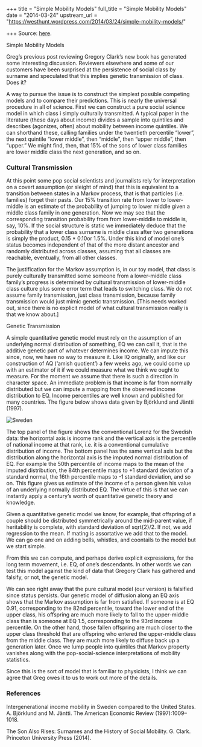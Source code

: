 +++
title = "Simple Mobility Models"
full_title = "Simple Mobility Models"
date = "2014-03-24"
upstream_url = "https://westhunt.wordpress.com/2014/03/24/simple-mobility-models/"

+++
Source: [here](https://westhunt.wordpress.com/2014/03/24/simple-mobility-models/).

Simple Mobility Models

Greg’s previous post reviewing Gregory Clark’s new book has generated
some interesting discussion. Reviewers elsewhere and some of our
customers have been surprised at the persistence of social class by
surname and speculated that this implies genetic transmission of class.
Does it?

A way to pursue the issue is to construct the simplest possible
competing models and to compare their predictions. This is nearly the
universal procedure in all of science. First we can construct a pure
social science model in which class i simply culturally transmitted. A
typical paper in the literature (these days about income) divides a
sample into quintiles and describes (agonizes, often) about mobility
between income quintiles. We can shorthand these, calling families under
the twentieth percentile “lower”, the next quintile “lower middle”, then
“middle”, then “upper middle”, then “upper.” We might find, then, that
15% of the sons of lower class families are lower middle class the next
generation, and so on.

### Cultural Transmission

At this point some pop social scientists and journalists rely for
interpretation on a covert assumption (or sleight of mind) that this is
equivalent to a transition between states in a Markov process, that is
that particles (i.e. families) forget their pasts. Our 15% transition
rate from lower to lower-middle is an estimate of the probability of
jumping to lower middle given a middle class family in one generation.
Now we may see that the corresponding transition probability from from
lower-middle to middle is, say, 10%. If the social structure is static
we immediately deduce that the probability that a lower class surname is
middle class after two generations is simply the product, 0.15 \*
0.10or 1.5%. Under this kind of model one’s status becomes independent
of that of the more distant ancestor and randomly distributed across
classes, assuming that all classes are reachable, eventually, from all
other classes.

The justification for the Markov assumption is, in our toy model, that
class is purely culturally transmitted some someone from a lower-middle
class family’s progress is determined by cultural transmission of
lower-middle class culture plus some error term that leads to switching
class. We do not assume family transmission, just class transmission,
because family transmission would just mimic genetic transmission.
\[This needs worked out, since there is no explicit model of what
cultural transmission really is that we know about.\]

Genetic Transmission

A simple quantitative genetic model must rely on the assumption of an
underlying normal distribution of something, EQ we can call it, that is
the additive genetic part of whatever determines income. We can impute
this since, now, we have no way to measure it. Like IQ originally, and
like our construction of AQ (‘amish quotient’) a few weeks ago, we could
come up with an estimator of it if we could measure what we think we
ought to measure. For the moment we assume that there is such a
direction in character space. An immediate problem is that income is far
from normally distributed but we can impute a mapping from the observed
income distribution to EQ. Income percentiles are well known and
published for many countries. The figure below shows data given by
Björklund and Jäntti (1997).

![Sweden](https://westhunt.files.wordpress.com/2014/03/sweden1.png?w=400&h=600 "sweden.png")

The top panel of the figure shows the conventional Lorenz for the
Swedish data: the horizontal axis is income rank and the vertical axis
is the percentile of national income at that rank, i.e. it is a
conventional cumulative distribution of income. The bottom panel has the
same vertical axis but the distribution along the horizontal axis is the
imputed normal distribution of EQ. For example the 50th percentile of
income maps to the mean of the imputed distribution, the 84th percentile
maps to +1 standard deviation of a standard normal, the 16th percentile
maps to -1 standard deviation, and so on. This figure gives us estimate
of the income of a person given his value of an underlying normally
distributed EQ. The virtue of this is that we can instantly apply a
century’s worth of quantitative genetic theory and knowledge.

Given a quantitative genetic model we know, for example, that offspring
of a couple should be distributed symmetrically around the mid-parent
value, if heritability is complete, with standard deviation of
sqrt{2}/2. If not, we add regression to the mean. If mating is
assortative we add that to the model. We can go one and on adding bells,
whistles, and coontails to the model but we start simple.

From this we can compute, and perhaps derive explicit expressions, for
the long term movement, i.e. EQ, of one’s descendants. In other words we
can test this model against the kind of data that Gregory Clark has
gathered and falsify, or not, the genetic model.

We can see right away that the pure cultural model (our version) is
falsified since status persists. Our genetic model of diffusion along an
EQ axis shows that the Markov assumption is far from satisfied. If
someone is at EQ 0.91, corresponding to the 82nd percentile, toward the
lower end of the upper class, his offspring are much more likely to fall
to the upper-middle class than is someone at EQ 1.5, corresponding to
the 93rd income percentile. On the other hand, those fallen offspring
are much closer to the upper class threshold that are offspring who
entered the upper-middle class from the middle class. They are much more
likely to diffuse back up a generation later. Once we lump people into
quintiles that Markov property vanishes along with the
pop-social-science interpretations of mobility statistics.

Since this is the sort of model that is familiar to physicists, I think
we can agree that Greg owes it to us to work out more of the details.

### References

Intergenerational income mobility in Sweden compared to the United
States. A. Björklund and M. Jäntti. The American Economic Review
(1997):1009–1018.

The Son Also Rises: Surnames and the History of Social Mobility. G.
Clark. Princeton University Press (2014).

